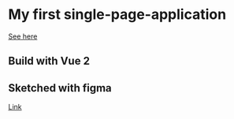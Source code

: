 # My first single-page-application

[See here](https://hannescodecampsite1.netlify.app/)

## Build with Vue 2

## Sketched with figma
[Link](https://www.figma.com/file/e72njhi77NPkaiTFsfoBNi/MySite?node-id=1%3A13)
